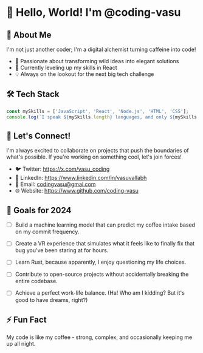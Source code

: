 # 👋 Hello, World! I'm @coding-vasu

## 🚀 About Me

I'm not just another coder; I'm a digital alchemist turning caffeine into code! 

- 🧠 Passionate about transforming wild ideas into elegant solutions
- 🌱 Currently leveling up my skills in React
- 💡 Always on the lookout for the next big tech challenge

## 🛠️ Tech Stack

```javascript
const mySkills = ['JavaScript', 'React', 'Node.js', 'HTML', 'CSS'];
console.log(`I speak ${mySkills.length} languages, and only ${mySkills.length - 1} of them are for humans!`);
```

## 🤝 Let's Connect!

I'm always excited to collaborate on projects that push the boundaries of what's possible. If you're working on something cool, let's join forces!

- 🐦 Twitter: https://x.com/vasu_coding
- 💼 LinkedIn: https://www.linkedin.com/in/vasuvallabh
- 📧 Email: codingvasu@gmai.com
- 🌐 Website: https://www.github.com/coding-vasu

## 🎯 Goals for 2024

- [ ] Build a machine learning model that can predict my coffee intake based on my commit frequency.
- [ ] Create a VR experience that simulates what it feels like to finally fix that bug you've been staring at for hours.
- [ ] Learn Rust, because apparently, I enjoy questioning my life choices.
- [ ] Contribute to open-source projects without accidentally breaking the entire codebase.
- [ ] Achieve a perfect work-life balance. (Ha! Who am I kidding? But it's good to have dreams, right?)


## ⚡ Fun Fact
My code is like my coffee - strong, complex, and occasionally keeping me up all night.

